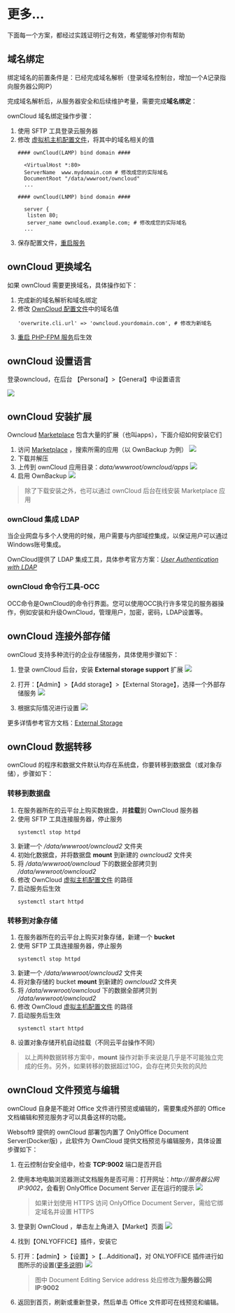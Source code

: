 # 更多...

下面每一个方案，都经过实践证明行之有效，希望能够对你有帮助

## 域名绑定

绑定域名的前置条件是：已经完成域名解析（登录域名控制台，增加一个A记录指向服务器公网IP）  

完成域名解析后，从服务器安全和后续维护考量，需要完成**域名绑定**：

ownCloud 域名绑定操作步骤：

1. 使用 SFTP 工具登录云服务器
2. 修改 [虚拟机主机配置文件](/zh/stack-components.html#apache)，将其中的域名相关的值
   ```text
   #### ownCloud(LAMP) bind domain #### 

     <VirtualHost *:80>
     ServerName  www.mydomain.com # 修改成您的实际域名
     DocumentRoot "/data/wwwroot/owncloud"
     ...
     
   #### ownCloud(LNMP) bind domain #### 

     server {
      listen 80;
      server_name owncloud.example.com; # 修改成您的实际域名
     ...

   ```
3. 保存配置文件，[重启服务](/zh/admin-services.html#apache)

## ownCloud 更换域名

如果 ownCloud 需要更换域名，具体操作如下：

1. 完成新的域名解析和域名绑定
2. 修改 [OwnCloud 配置文件](/zh/stack-components.html#owncloud)中的域名值
   ```
   'overwrite.cli.url' => 'owncloud.yourdomain.com', # 修改为新域名
   ```
2. [重启 PHP-FPM 服务](/zh/admin-services.html#php-fpm)后生效

## ownCloud 设置语言

登录owncloud，在后台 【Personal】>【General】中设置语言

![](https://libs.websoft9.com/Websoft9/DocsPicture/zh/owncloud/owncloud-zh-websoft9.png)

## ownCloud 安装扩展

Owncloud [Marketplace](https://marketplace.owncloud.com/) 包含大量的扩展（也叫apps），下面介绍如何安装它们

1. 访问 [Marketplace](https://marketplace.owncloud.com/) ，搜索所需的应用（以 OwnBackup 为例）
![](https://libs.websoft9.com/Websoft9/DocsPicture/en/owncloud/owncloud-searchapps-websoft9.jpg)
2. 下载并解压
3. 上传到 ownCloud 应用目录：*data/wwwroot/owncloud/apps*
   ![](https://libs.websoft9.com/Websoft9/DocsPicture/en/owncloud/owncloud-ftp-websoft9.png)
4. 启用 OwnBackup
   ![](https://libs.websoft9.com/Websoft9/DocsPicture/en/owncloud/owncloud-enableapps-websoft9.png)

> 除了下载安装之外，也可以通过 ownCloud 后台在线安装 Marketplace 应用

### ownCloud 集成 LDAP

当企业网盘与多个人使用的时候，用户需要与内部域控集成，以保证用户可以通过Windows账号集成。

OwnCloud提供了 LDAP 集成工具，具体参考官方方案：*[User Authentication with LDAP](https://doc.owncloud.org/server/admin_manual/configuration/user/user_auth_ldap.html)*

### ownCloud 命令行工具-OCC

OCC命令是OwnCloud的命令行界面。您可以使用OCC执行许多常见的服务器操作，例如安装和升级OwnCloud，管理用户，加密，密码，LDAP设置等。

## ownCloud 连接外部存储

ownCloud 支持多种流行的企业存储服务，具体使用步骤如下：

1. 登录 ownCloud 后台，安装 **External storage support** 扩展
   ![](https://libs.websoft9.com/Websoft9/DocsPicture/en/owncloud/owncloud-enablestorage-websoft9.png)

2. 打开：【Admin】>【Add storage】>【External Storage】，选择一个外部存储服务
   ![](https://libs.websoft9.com/Websoft9/DocsPicture/en/owncloud/owncloud-enablestorage002-websoft9.png)

3. 根据实际情况进行设置
   ![](https://libs.websoft9.com/Websoft9/DocsPicture/en/owncloud/owncloud-auth_mechanism-websoft9.png)

更多详情参考官方文档：[External Storage](https://doc.owncloud.org/server/admin_manual/configuration/files/external_storage/index.html)

## ownCloud 数据转移

ownCloud 的程序和数据文件默认均存在系统盘，你要转移到数据盘（或对象存储），步骤如下：

### 转移到数据盘

1. 在服务器所在的云平台上购买数据盘，并**挂载**到 OwnCloud 服务器
2. 使用 SFTP 工具连接服务器，停止服务
   ```
   systemctl stop httpd
   ```
3. 新建一个 */data/wwwroot/owncloud2* 文件夹
4. 初始化数据盘，并将数据盘 **mount** 到新建的 *owncloud2* 文件夹
5. 将 */data/wwwroot/owncloud* 下的数据全部拷贝到 */data/wwwroot/owncloud2*  
6. 修改 OwnCloud [虚拟主机配置文件](/zh/stack-components.html#apache) 的路径
7. 启动服务后生效
   ```
   systemctl start httpd
   ```

### 转移到对象存储

1. 在服务器所在的云平台上购买对象存储，新建一个 **bucket**
2. 使用 SFTP 工具连接服务器，停止服务
   ```
   systemctl stop httpd
   ```
3. 新建一个 */data/wwwroot/owncloud2* 文件夹
4. 将对象存储的 bucket **mount** 到新建的 *owncloud2* 文件夹
5. 将 */data/wwwroot/owncloud* 下的数据全部拷贝到 */data/wwwroot/owncloud2*  
6. 修改 OwnCloud [虚拟主机配置文件](/zh/stack-components.html#apache) 的路径
7. 启动服务后生效
   ```
   systemctl start httpd
   ```
8. 设置对象存储开机自动挂载（不同云平台操作不同）

> 以上两种数据转移方案中，**mount** 操作对新手来说是几乎是不可能独立完成的任务。另外，如果转移的数据超过10G，会存在拷贝失败的风险

## ownCloud 文件预览与编辑

ownCloud 自身是不能对 Office 文件进行预览或编辑的，需要集成外部的 Office 文档编辑和预览服务才可以具备这样的功能。  

Websoft9 提供的 ownCloud 部署包内置了 OnlyOffice Document Server(Docker版) ，此软件为 OwnCloud 提供文档预览与编辑服务，具体设置步骤如下：

1. 在云控制台安全组中，检查 **TCP:9002** 端口是否开启

2. 使用本地电脑浏览器测试文档服务是否可用：打开网址：*http://服务器公网IP:9002*，会看到 OnlyOffice Document Server 正在运行的提示 
   ![](https://libs.websoft9.com/Websoft9/DocsPicture/zh/onlyoffice/onlyoffice-dkisrunning-websoft9.png)
   
   > 如果计划使用 HTTPS 访问 OnlyOffice Document Server，需给它绑定域名并设置 HTTPS

2. 登录到 OwnCloud ，单击左上角进入【Market】页面
	![](https://libs.websoft9.com/Websoft9/DocsPicture/zh/owncloud/owncloud-preview-1-websoft9.png)

3. 找到【ONLYOFFICE】插件，安装它

4. 打开：【admin】>【设置】>【...Additional】，对 ONLYOFFICE 插件进行如图所示的设置([更多说明](https://api.onlyoffice.com/editors/owncloud))
   ![](https://libs.websoft9.com/Websoft9/DocsPicture/zh/owncloud/owncloud-preview-2-websoft9.png)

   > 图中 Document Editing Service address 处应修改为**服务器公网IP:9002**

5. 返回到首页，刷新或重新登录，然后单击 Office 文件即可在线预览和编辑。